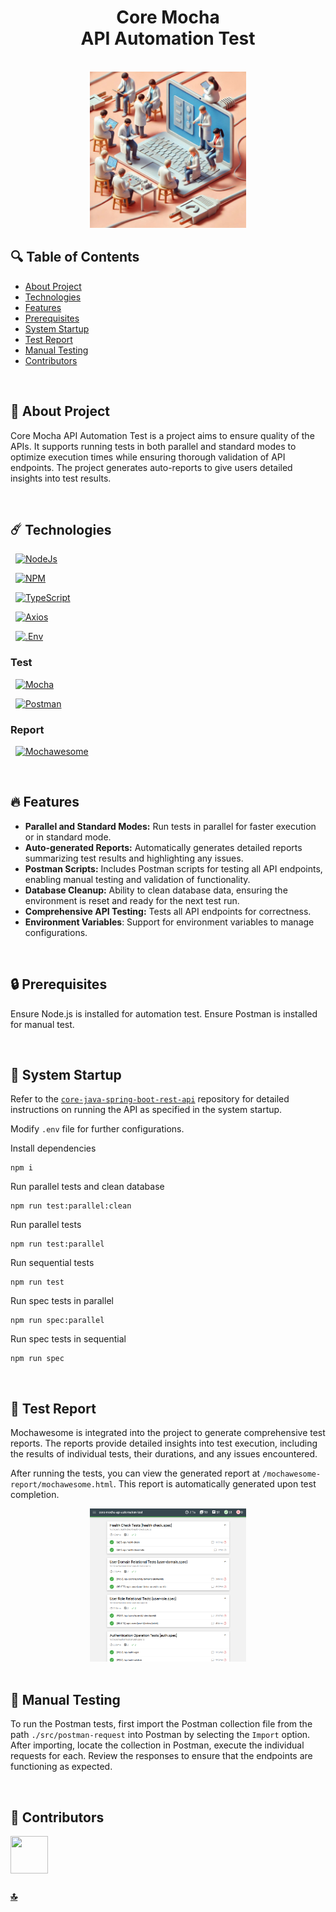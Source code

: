 <h1 id="top" align="center">Core  Mocha <br/> API Automation Test</h1>

<br>

<div align="center">
    <img width=250 src="assets/images/banner/banner.png">
</div>

## 🔍 Table of Contents

- [About Project](#intro)
- [Technologies](#technologies)
- [Features](#features)
- [Prerequisites](#prerequisites)
- [System Startup](#system-startup)
- [Test Report](#test-report)
- [Manual Testing](#manual-testing)
- [Contributors](#contributors)

<br/>

<h2 id="intro">📌 About Project</h2>

Core Mocha API Automation Test is a project aims to ensure quality of the APIs. It supports running tests in both parallel and standard modes to optimize execution times while ensuring thorough validation of API endpoints. The project generates auto-reports to give users detailed insights into test results.

<br/>

<h2 id="technologies">☄️ Technologies</h2>

&nbsp; [![NodeJs](https://img.shields.io/badge/Node%20js-339933?style=for-the-badge&logo=nodedotjs&logoColor=white)](https://nodejs.org)

&nbsp; [![NPM](https://img.shields.io/badge/npm-CB3837?style=for-the-badge&logo=npm&logoColor=white)](https://www.npmjs.com/)

&nbsp; [![TypeScript](https://img.shields.io/badge/typescript-%23007ACC.svg?style=for-the-badge&logo=typescript&logoColor=white)](https://www.typescriptlang.org/)

&nbsp; [![Axios](https://img.shields.io/badge/axios-671ddf?&style=for-the-badge&logo=axios&logoColor=white)](https://axios-http.com/)

&nbsp; [![.Env](https://img.shields.io/badge/.ENV-ECD53F.svg?style=for-the-badge&logo=dotenv&logoColor=black)](https://www.ibm.com/docs/bg/aix/7.2?topic=files-env-file)

### Test

&nbsp; [![Mocha](https://img.shields.io/badge/Mocha-8D6748?style=for-the-badge&logo=Mocha&logoColor=white)](https://mochajs.org/)

&nbsp; [![Postman](https://img.shields.io/badge/Postman-FF6C37?style=for-the-badge&logo=postman&logoColor=white)](https://www.postman.com/)

### Report

&nbsp; [![Mochawesome](https://img.shields.io/badge/MochAwesome-37474F?style=for-the-badge&logo=Mocha&logoColor=white)](https://mochajs.org/)

<br/>

<h2 id="features">🔥 Features</h2>

- **Parallel and Standard Modes:** Run tests in parallel for faster execution or in standard mode.
- **Auto-generated Reports:** Automatically generates detailed reports summarizing test results and highlighting any issues.
- **Postman Scripts:** Includes Postman scripts for testing all API endpoints, enabling manual testing and validation of functionality.
- **Database Cleanup:** Ability to clean database data, ensuring the environment is reset and ready for the next test run.
- **Comprehensive API Testing:** Tests all API endpoints for correctness.
- **Environment Variables**: Support for environment variables to manage configurations.

<br/>

<h2 id="prerequisites">🔒 Prerequisites</h2>

Ensure Node.js is installed for automation test.
Ensure Postman is installed for manual test.

<br/>

<h2 id="system-startup">🚀 System Startup</h2>

Refer to the [`core-java-spring-boot-rest-api`](https://github.com/ahmettoguz/core-java-spring-boot-rest-api) repository for detailed instructions on running the API as specified in the system startup.

Modify `.env` file for further configurations.

Install dependencies

```
npm i
```

Run parallel tests and clean database

```
npm run test:parallel:clean
```

Run parallel tests

```
npm run test:parallel
```

Run sequential tests

```
npm run test
```

Run spec tests in parallel

```
npm run spec:parallel
```

Run spec tests in sequential

```
npm run spec
```

<br/>

<h2 id="test-report">🐛 Test Report</h2>

Mochawesome is integrated into the project to generate comprehensive test reports. The reports provide detailed insights into test execution, including the results of individual tests, their durations, and any issues encountered.

After running the tests, you can view the generated report at `/mochawesome-report/mochawesome.html`. This report is automatically generated upon test completion.

<div align="center">
    <img width=250 src="assets/images/report/report.png">
</div>

<br/>

<h2 id="manual-testing">🔬 Manual Testing</h2>

To run the Postman tests, first import the Postman collection file from the path `./src/postman-request` into Postman by selecting the `Import` option. After importing, locate the collection in Postman, execute the individual requests for each. Review the responses to ensure that the endpoints are functioning as expected.

<br/>

<h2 id="contributors">👥 Contributors</h2>

<a href="https://github.com/ahmettoguz" target="_blank"><img width=60 height=60 src="https://avatars.githubusercontent.com/u/101711642?v=4"></a>

### [🔝](#top)
